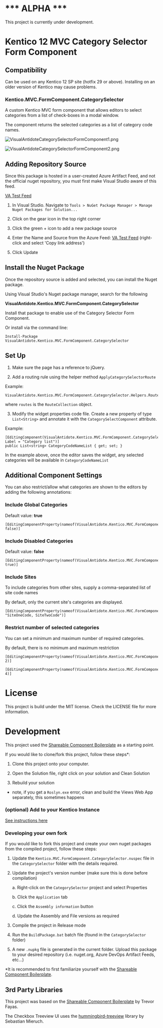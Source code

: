 
  
  

# *** ALPHA ***

This project is currently under development.

  

# Kentico 12 MVC Category Selector Form Component

  ## Compatibility
Can be used on any Kentico 12 SP site (hotfix 29 or above).
Installing on an older version of Kentico may cause problems.  
  

### Kentico.MVC.FormComponent.CategorySelector

A custom Kentico MVC form component that allows editors to select categories from a list of check-boxes in a modal window.

  

  

The component returns the selected categories as a list of category code names.

  

![VisualAntidoteCategorySelectorFormComponent1.png](https://github.com/visual-antidote/Kentico.MVC.FormComponent.CategorySelector/blob/master/SampleImages/VisualAntidoteCategorySelectorFormComponent1.png?raw=true)

  

![VisualAntidoteCategorySelectorFormComponent2.png](https://github.com/visual-antidote/Kentico.MVC.FormComponent.CategorySelector/blob/master/SampleImages/VisualAntidoteCategorySelectorFormComponent2.png?raw=true)

  

## Adding Repository Source

  

  

Since this package is hosted in a user-created Azure Artifact Feed, and not the official nuget repository, you must first make Visual Studio aware of this feed.

  

  

[VA Test Feed](https://pkgs.dev.azure.com/vasandbox/0675b2f1-7fa9-4bd4-9472-5e8ff3b5f45e/_packaging/VATestFeed/nuget/v3/index.json)

  

  

1. In Visual Studio. Navigate to `Tools > NuGet Package Manager > Manage Nuget Packages for Solution...`

2. Click on the gear icon in the top right corner

  

3. Click the green + icon to add a new package source

  

4. Enter the Name and Source from the Azure Feed: [VA Test Feed](https://pkgs.dev.azure.com/vasandbox/0675b2f1-7fa9-4bd4-9472-5e8ff3b5f45e/_packaging/VATestFeed/nuget/v3/index.json) (right-click and select 'Copy link address')

  

6. Click Update

  

## Install the Nuget Package

  

  

Once the repository source is added and selected, you can install the Nuget package.

  

Using Visual Studio's Nuget package manager, search for the following

  

**VisualAntidote.Kentico.MVC.FormComponent.CategorySelector**

  

Install that package to enable use of the Category Selector Form Component.

  

Or install via the command line:

  

	Install-Package VisualAntidote.Kentico.MVC.FormComponent.CategorySelector

  

  

## Set Up

  

  

1. Make sure the page has a reference to jQuery.

2. Add a routing rule using the helper method `ApplyCategorySelectorRoute`

  

Example:

  

    VisualAntidote.Kentico.MVC.FormComponent.CategorySelector.Helpers.RouteHelper.ApplyCategorySelectorRoute(routes);

  

where `routes` is the `RouteCollection` object.

  

3. Modify the widget properties code file. Create a new property of type `List<String>` and annotate it with the `CategorySelectComponent` attribute.

  

Example:

  

	[EditingComponent(VisualAntidote.Kentico.MVC.FormComponent.CategorySelector.Models.FormComponents.CategorySelectComponent.IDENTIFIER, Label = "Category list")]
	public List<string> CategoryCodeNameList { get; set; }

  

In the example above, once the editor saves the widget, any selected categories will be available in `CategoryCodeNameList`

  

## Additional Component Settings

  

You can also restrict/allow what categories are shown to the editors by adding the following annotations:

  

  

### Include Global Categories

  

Default value: **true**

  

  

	[EditingComponentProperty(nameof(VisualAntidote.Kentico.MVC.FormComponent.CategorySelector.Models.FormComponents.CategorySelectProperties.IncludeGlobalCategories), false)]

  

  

### Include Disabled Categories

  

Default value: **false**

  

  

    [EditingComponentProperty(nameof(VisualAntidote.Kentico.MVC.FormComponent.CategorySelector.Models.FormComponents.CategorySelectProperties.IncludeDisabledCategories), true)]

  

  

### Include Sites

  

To include categories from other sites, supply a comma-separated list of site code names

  

  

By default, only the current site's categories are displayed.

  

  

    [EditingComponentProperty(nameof(VisualAntidote.Kentico.MVC.FormComponent.CategorySelector.Models.FormComponents.CategorySelectProperties.IncludeSites), "SiteOneCode, SiteTwoCode")]

  
  

### Restrict number of selected categories

  

You can set a minimum and maximum number of required categories.

  

  

By default, there is no minimum and maximum restriction

  

  

    [EditingComponentProperty(nameof(VisualAntidote.Kentico.MVC.FormComponent.CategorySelector.Models.FormComponents.CategorySelectProperties.MinimumSelectedCategoryNumber), 2)]

    [EditingComponentProperty(nameof(VisualAntidote.Kentico.MVC.FormComponent.CategorySelector.Models.FormComponents.CategorySelectProperties.MaximumSelectedCategoryNumber), 4)]

  

# License

  

This project is build under the MIT license. Check the LICENSE file for more information.

  

# Development

This project used the [Shareable Component Boilerplate](https://github.com/KenticoDevTrev/ShareableComponentBoilerplate) as a starting point.

  

If you would like to clone/fork this project, follow these steps*:

  

1. Clone this project onto your computer.

2. Open the Solution file, right click on your solution and Clean Solution

3. Rebuild your solution

  

- note, if you get a `Roslyn.exe` error, clean and build the Views Web App separately, this sometimes happens

  

### (optional) Add to your Kentico Instance

[See instructions here](https://github.com/KenticoDevTrev/ShareableComponentBoilerplate#optional-add-to-your-kentico-instance)

  

### Developing your own fork

If you would like to fork this project and create your own nuget packages from the compiled project, follow these steps:

1. Update the `Kentico.MVC.FormComponent.CategorySelector.nuspec` file in the `CategorySelector` folder with the details required.

2. Update the project's version number (make sure this is done before compilation)
		
	a. Right-click on the `CategorySelector` project and select Properties
		
	b. Click the `Application` tab
		
	c. Click the `Assembly information` button
		
	d. Update the Assembly and File versions as required

3. Compile the project in Release mode

4. Run the `BuildPackage.bat` batch file (found in the `CategorySelector` folder)

5. A new `.nupkg` file is generated in the current folder. Upload this package to your desired repository (i.e. nuget.org, Azure DevOps Artifact Feeds, etc...)

  

*It is recommended to first familiarize yourself with the [Shareable Component Boilerplate](https://github.com/KenticoDevTrev/ShareableComponentBoilerplate).

  
## 3rd Party Libraries

This project was based on the [Shareable Component Boilerplate](https://github.com/KenticoDevTrev/ShareableComponentBoilerplate) by Trevor Fayas.

The Checkbox Treeview UI uses the [hummingbird-treeview](https://github.com/hummingbird-dev/hummingbird-treeview) library by Sebastian Mieruch.

